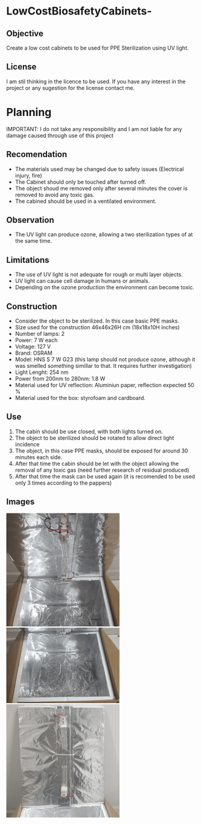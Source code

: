 # LowCostBiosafetyCabinets-

## Objective
Create a low cost cabinets to be used for PPE Sterilization using UV light.

## License
I am stil thinking in the licence to be used. If you have any interest in the project or any sugestion for the license contact me.

# Planning

IMPORTANT: I do not take any responsibility and I am not liable for any damage caused through use of this project

## Recomendation
- The materials used may be changed due to safety issues (Electrical injury, fire)
- The Cabinet should only be touched after turned off.
- The object shoud me removed only after several minutes the cover is removed to avoid any toxic gas.
- The cabined should be used in a ventilated environment.

## Observation
- The UV light can produce ozone, allowing a two sterilization types of  at the same time.

## Limitations
- The use of UV light is not adequate for rough or multi layer objects.
- UV light can cause cell damage in humans or animals.
- Depending on the ozone production the environment can become toxic.

## Construction
- Consider the object to be sterilized. In this case basic PPE masks.
- Size used for the construction 46x46x26H cm (18x18x10H inches)
- Number of lamps: 2
- Power: 7 W each
- Voltage: 127 V
- Brand: OSRAM
- Model: HNS S 7 W G23 (this lamp should not produce ozone, although it was smelled something simillar to that. It requires further investigation)
- Light Lenght: 254 nm
- Power from 200nm to 280nm: 1.8 W
- Material used for UV reflection: Aluminiun paper, reflection expected 50 %
- Material used for the box: styrofoam and cardboard.

## Use
1. The cabin should be use closed, with both lights turned on.
2. The object to be sterilized should be rotated to allow direct light incidence
3. The object, in this case PPE masks, should be exposed for around 30 minutes each side.
4. After that time the cabin should be let with the object allowing the removal of any toxic gas (need further research of residual produced)
5. After that time the mask can be used again (it is recomended to be used only 3 times according to the pappers)


## Images
<img src="https://github.com/roccocristian/LowCostBiosafetyCabinets-/blob/master/image1.jpeg" width="300" height="300">
<img src="https://github.com/roccocristian/LowCostBiosafetyCabinets-/blob/master/image2.jpeg" width="300" height="200">
<img src="https://github.com/roccocristian/LowCostBiosafetyCabinets-/blob/master/image3.jpeg" width="300" height="300">

